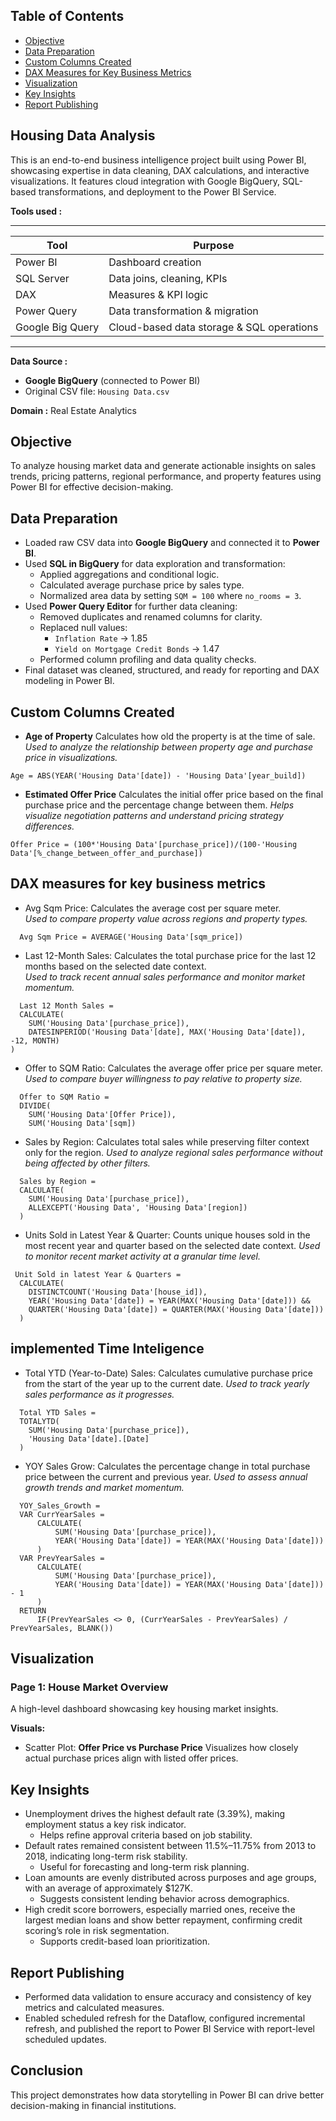 ## Table of Contents
- [Objective](#objective)
- [Data Preparation](#data-preparation)
- [Custom Columns Created](#custom-columns-created)
- [DAX Measures for Key Business Metrics](#dax-measures-for-key-business-metrics)
- [Visualization](#visualization)
- [Key Insights](#key-insights)
- [Report Publishing](#report-publishing)

## Housing Data Analysis 

This is an end-to-end business intelligence project built using Power BI, showcasing expertise in data cleaning, DAX calculations, and interactive visualizations. It features cloud integration with Google BigQuery, SQL-based transformations, and deployment to the Power BI Service.

**Tools used :**

---

| Tool         | Purpose                         |
|--------------|---------------------------------|
| Power BI     | Dashboard creation              |
| SQL Server   | Data joins, cleaning, KPIs      |
| DAX          | Measures & KPI logic            |
| Power Query  | Data transformation & migration |
| Google Big Query  | Cloud-based data storage & SQL operations |

---

**Data Source :** 

- **Google BigQuery** (connected to Power BI)
- Original CSV file: `Housing Data.csv`

**Domain :** Real Estate Analytics

## Objective

To analyze housing market data and generate actionable insights on sales trends, pricing patterns, regional performance, and property features using Power BI for effective decision-making.

## Data Preparation

- Loaded raw CSV data into **Google BigQuery** and connected it to **Power BI**.
- Used **SQL in BigQuery** for data exploration and transformation:
  - Applied aggregations and conditional logic.
  - Calculated average purchase price by sales type.
  - Normalized area data by setting `SQM = 100` where `no_rooms = 3`.
- Used **Power Query Editor** for further data cleaning:
  - Removed duplicates and renamed columns for clarity.
  - Replaced null values:
    - `Inflation Rate` → 1.85  
    - `Yield on Mortgage Credit Bonds` → 1.47
  - Performed column profiling and data quality checks.
- Final dataset was cleaned, structured, and ready for reporting and DAX modeling in Power BI.

## Custom Columns Created

- **Age of Property** 
  Calculates how old the property is at the time of sale.  
  *Used to analyze the relationship between property age and purchase price in visualizations.* 
```Dax
Age = ABS(YEAR('Housing Data'[date]) - 'Housing Data'[year_build])
```
- **Estimated Offer Price**
  Calculates the initial offer price based on the final purchase price and the percentage change between them.
  *Helps visualize negotiation patterns and understand pricing strategy differences.*
```Dax
Offer Price = (100*'Housing Data'[purchase_price])/(100-'Housing Data'[%_change_between_offer_and_purchase])
```

## DAX measures for key business metrics

- Avg Sqm Price: Calculates the average cost per square meter.  
  *Used to compare property value across regions and property types.* 
```dax
  Avg Sqm Price = AVERAGE('Housing Data'[sqm_price])
```
- Last 12-Month Sales: Calculates the total purchase price for the last 12 months based on the selected date context.  
  *Used to track recent annual sales performance and monitor market momentum.* 
```dax
  Last 12 Month Sales = 
  CALCULATE(
    SUM('Housing Data'[purchase_price]),
    DATESINPERIOD('Housing Data'[date], MAX('Housing Data'[date]), -12, MONTH)
)
``` 
- Offer to SQM Ratio: Calculates the average offer price per square meter.
  *Used to compare buyer willingness to pay relative to property size.*  
```Dax
  Offer to SQM Ratio = 
  DIVIDE(
    SUM('Housing Data'[Offer Price]),
    SUM('Housing Data'[sqm])
```
- Sales by Region: Calculates total sales while preserving filter context only for the region.
  *Used to analyze regional sales performance without being affected by other filters.*
```Dax
  Sales by Region = 
  CALCULATE(
    SUM('Housing Data'[purchase_price]),
    ALLEXCEPT('Housing Data', 'Housing Data'[region])
  )
```
- Units Sold in Latest Year & Quarter: Counts unique houses sold in the most recent year and quarter based on the selected date context.
  *Used to monitor recent market activity at a granular time level.* 
```Dax
 Unit Sold in latest Year & Quarters = 
  CALCULATE(
    DISTINCTCOUNT('Housing Data'[house_id]),
    YEAR('Housing Data'[date]) = YEAR(MAX('Housing Data'[date])) &&
    QUARTER('Housing Data'[date]) = QUARTER(MAX('Housing Data'[date]))
  )
```
## implemented Time Inteligence

- Total YTD (Year-to-Date) Sales: Calculates cumulative purchase price from the start of the year up to the current date.
  *Used to track yearly sales performance as it progresses.*
```Dax
  Total YTD Sales = 
  TOTALYTD(
    SUM('Housing Data'[purchase_price]),
    'Housing Data'[date].[Date]
  )
```
- YOY Sales Grow: Calculates the percentage change in total purchase price between the current and previous year.
  *Used to assess annual growth trends and market momentum.*
```Dax
  YOY_Sales_Growth = 
  VAR CurrYearSales = 
      CALCULATE(
          SUM('Housing Data'[purchase_price]),
          YEAR('Housing Data'[date]) = YEAR(MAX('Housing Data'[date]))
      )
  VAR PrevYearSales = 
      CALCULATE(
          SUM('Housing Data'[purchase_price]),
          YEAR('Housing Data'[date]) = YEAR(MAX('Housing Data'[date])) - 1
      )
  RETURN
      IF(PrevYearSales <> 0, (CurrYearSales - PrevYearSales) / PrevYearSales, BLANK())
```
## Visualization

### Page 1: House Market Overview
A high-level dashboard showcasing key housing market insights.

**Visuals:**
- Scatter Plot: **Offer Price vs Purchase Price** Visualizes how closely actual purchase prices align with listed offer prices.
## Key Insights
- Unemployment drives the highest default rate (3.39%), making employment status a key risk indicator.
  - Helps refine approval criteria based on job stability.
- Default rates remained consistent between 11.5%–11.75% from 2013 to 2018, indicating long-term risk stability.
  - Useful for forecasting and long-term risk planning.
- Loan amounts are evenly distributed across purposes and age groups, with an average of approximately $127K.
  - Suggests consistent lending behavior across demographics. 
- High credit score borrowers, especially married ones, receive the largest median loans and show better repayment, confirming credit           scoring’s role in risk segmentation.
  - Supports credit-based loan prioritization. 
  
## Report Publishing
- Performed data validation to ensure accuracy and consistency of key metrics and calculated measures.
- Enabled scheduled refresh for the Dataflow, configured incremental refresh, and published the report to Power BI Service with report-level scheduled updates.
## Conclusion
This project demonstrates how data storytelling in Power BI can drive better decision-making in financial institutions.
